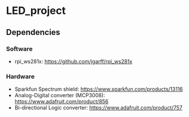 # LED_project

## Dependencies
### Software
  - rpi_ws281x: https://github.com/jgarff/rpi_ws281x

### Hardware
  - Sparkfun Spectrum shield: https://www.sparkfun.com/products/13116
  - Analog-Digital converter (MCP3008): https://www.adafruit.com/product/856
  - Bi-directional Logic converter: https://www.adafruit.com/product/757

